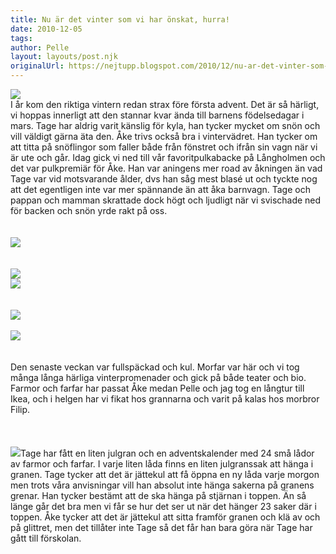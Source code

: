 ```yaml
---
title: Nu är det vinter som vi har önskat, hurra!
date: 2010-12-05
tags: 	
author: Pelle
layout: layouts/post.njk
originalUrl: https://nejtupp.blogspot.com/2010/12/nu-ar-det-vinter-som-vi-har-onskat.html
---
```


<img src="../../../../img/IMG_0446.JPG"><br>I år kom den riktiga vintern redan strax före första advent. Det är så härligt, vi hoppas innerligt att den stannar kvar ända till barnens födelsedagar i mars. Tage har aldrig varit känslig för kyla, han tycker mycket om snön och vill väldigt gärna äta den. Åke trivs också bra i vintervädret. Han tycker om att titta på snöflingor som faller både från fönstret och ifrån sin vagn när vi är ute och går. Idag gick vi ned till vår favoritpulkabacke på Långholmen och det var pulkpremiär för Åke. Han var aningens mer road av åkningen än vad Tage var vid motsvarande ålder, dvs han såg mest blasé ut och tyckte nog att det egentligen inte var mer spännande än att åka barnvagn. Tage och pappan och mamman skrattade dock högt och ljudligt när vi svischade ned för backen och snön yrde rakt på oss.<br><br><br><img src="../../../../img/IMG_0480.JPG"><br><br><br><img src="../../../../img/IMG_0475.JPG"><br><img src="../../../../img/IMG_0468.JPG"><br><br><br><img src="../../../../img/IMG_0451.JPG"><br><br><img src="../../../../img/IMG_0485.JPG"><br><br><br>Den senaste veckan var fullspäckad och kul. Morfar var här och vi tog många långa härliga vinterpromenader och gick på både teater och bio. Farmor och farfar har passat Åke medan Pelle och jag tog en långtur till Ikea, och i helgen har vi fikat hos grannarna och varit på kalas hos morbror Filip.<br><br><br><br><img src="../../../../img/IMG_0488.JPG">Tage har fått en liten julgran och en adventskalender med 24 små lådor av farmor och farfar. I varje liten låda finns en liten julgranssak att hänga i granen. Tage tycker att det är jättekul att få öppna en ny låda varje morgon men trots våra anvisningar vill han absolut inte hänga sakerna på granens grenar. Han tycker bestämt att de ska hänga på stjärnan i toppen. Än så länge går det bra men vi får se hur det ser ut när det hänger 23 saker där i toppen. Åke tycker att det är jättekul att sitta framför granen och klä av och på glittret, men det tillåter inte Tage så det får han bara göra när Tage har gått till förskolan.
